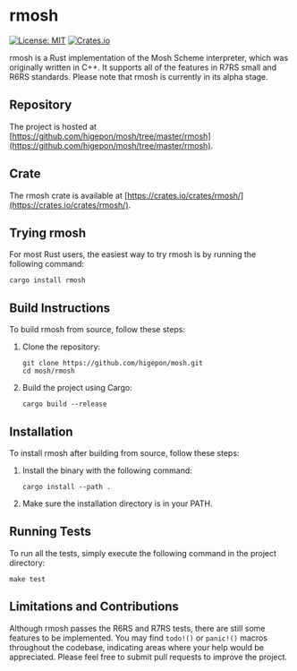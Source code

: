 # rmosh

[![License: MIT](https://img.shields.io/badge/License-MIT-green.svg)](https://opensource.org/licenses/MIT)
[![Crates.io](https://img.shields.io/crates/v/rmosh.svg)](https://crates.io/crates/rmosh)

rmosh is a Rust implementation of the Mosh Scheme interpreter, which was originally written in C++. It supports all of the features in R7RS small and R6RS standards. Please note that rmosh is currently in its alpha stage.

## Repository

The project is hosted at [https://github.com/higepon/mosh/tree/master/rmosh](https://github.com/higepon/mosh/tree/master/rmosh).

## Crate

The rmosh crate is available at [https://crates.io/crates/rmosh/](https://crates.io/crates/rmosh/).

## Trying rmosh

For most Rust users, the easiest way to try rmosh is by running the following command:

```
cargo install rmosh
```

## Build Instructions

To build rmosh from source, follow these steps:

1. Clone the repository:
   ```
   git clone https://github.com/higepon/mosh.git
   cd mosh/rmosh
   ```

2. Build the project using Cargo:
   ```
   cargo build --release
   ```

## Installation

To install rmosh after building from source, follow these steps:

1. Install the binary with the following command:
   ```
   cargo install --path .
   ```

2. Make sure the installation directory is in your PATH.

## Running Tests

To run all the tests, simply execute the following command in the project directory:

```
make test
```

## Limitations and Contributions

Although rmosh passes the R6RS and R7RS tests, there are still some features to be implemented. You may find `todo!()` or `panic!()` macros throughout the codebase, indicating areas where your help would be appreciated. Please feel free to submit pull requests to improve the project.
